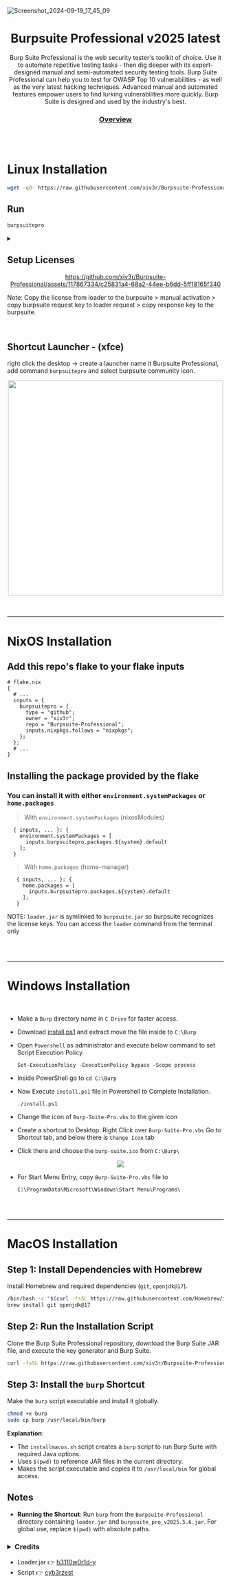 ![Screenshot_2024-09-19_17_45_09](https://github.com/user-attachments/assets/873ef98a-48e0-445b-b5dc-eb5959ad5b34)

# <h1 align="center">Burpsuite Professional v2025 latest</h1>

<p align="center"> Burp Suite Professional is the web security tester's toolkit of choice. Use it to automate repetitive testing tasks - then dig deeper with its expert-designed manual and semi-automated security testing tools. Burp Suite Professional can help you to test for OWASP Top 10 vulnerabilities - as well as the very latest hacking techniques. Advanced manual and automated features empower users to find lurking vulnerabilities more quickly. Burp Suite is designed and used by the industry's best.</p>

<h3 align="center">

[Overview](https://portswigger.net/burp/pro)
</h3>
 
<br>
<br>

# Linux Installation
```sh
wget -qO- https://raw.githubusercontent.com/xiv3r/Burpsuite-Professional/main/install.sh | sudo bash
```
## Run
```sh
burpsuitepro
```
<details><summary></summary>

## Update
> optional
```
cd && sudo rm -rf Burpsuite-Professional && wget -qO- https://raw.githubusercontent.com/xiv3r/Burpsuite-Professional/refs/heads/main/update.sh | sudo bash
```
 
## Java Version
> select the default openjdk runtime
```
sudo update-alternatives --config java
```               
</details>

## Setup Licenses

<div align="center">
 
https://github.com/xiv3r/Burpsuite-Professional/assets/117867334/c25831a4-68a2-44ee-b6dd-5ff18165f340
</div>
 
Note: Copy the license from loader to the burpsuite > manual activation > copy burpsuite request key to loader request >  copy response key to the burpsuite.

<br>

## Shortcut Launcher - (xfce)
right click the desktop -> create a launcher name it Burpsuite Professional, add command `burpsuitepro` and select burpsuite community icon.

<div align="center">
 <img width="500" height="500" src="https://github.com/xiv3r/Burpsuite-Professional/blob/main/Launcher.jpg">
</div>

<br>
<br>

---------

# NixOS Installation
## Add this repo's flake to your flake inputs
```
# flake.nix
{
  # ...
  inputs = {
    burpsuitepro = {
      type = "github";
      owner = "xiv3r";
      repo = "Burpsuite-Professional";
      inputs.nixpkgs.follows = "nixpkgs";
    };
  };
  # ...
}
```

## Installing the package provided by the flake
### You can install it with either `environment.systemPackages` or `home.packages`
> With `environment.systemPackages` (nixosModules)

  ```
    { inputs, ... }: {
      environment.systemPackages = [
        inputs.burpsuitepro.packages.${system}.default
      ];
    }
  ```

> With `home.packages` (home-manager)
 ```
    { inputs, ... }: {
      home.packages = [
        inputs.burpsuitepro.packages.${system}.default
      ];
    }
  ```

NOTE: `loader.jar` is symlinked to `burpsuite.jar` so burpsuite recognizes the license keys. You can access the `loader` command from the terminal only

<br>
<br>

----------

# Windows Installation

<br>
 
- Make a `Burp` directory name in `C Drive` for faster access.

- Download [install.ps1](https://codeload.github.com/xiv3r/Burpsuite-Professional/zip/refs/heads/main) and extract move the file inside to `C:\Burp`

- Open `Powershell` as administrator and execute below command to set Script Execution Policy.


      Set-ExecutionPolicy -ExecutionPolicy bypass -Scope process

- Inside PowerShell go to `cd C:\Burp`

- Now Execute `install.ps1` file in Powershell to Complete Installation.

      ./install.ps1
 
- Change the icon of `Burp-Suite-Pro.vbs` to the given icon 

- Create a shortcut to Desktop. Right Click over `Burp-Suite-Pro.vbs` Go to Shortcut tab, and below there is `Change Icon` tab

- Click there and choose the `burp-suite.ico` from `C:\Burp\`

   <div align="center">
    
    <img src="https://user-images.githubusercontent.com/29830064/230825172-16c9cfba-4bca-46a4-86df-b352a4330b12.png">
</div>

- For Start Menu Entry, copy `Burp-Suite-Pro.vbs` file to 

      C:\ProgramData\Microsoft\Windows\Start Menu\Programs\

<br>
<br>

------------

# MacOS Installation 

## Step 1: Install Dependencies with Homebrew
Install Homebrew and required dependencies (`git`, `openjdk@17`).

```bash
/bin/bash -c "$(curl -fsSL https://raw.githubusercontent.com/Homebrew/install/HEAD/install.sh)"
brew install git openjdk@17
```

## Step 2: Run the Installation Script
Clone the Burp Suite Professional repository, download the Burp Suite JAR file, and execute the key generator and Burp Suite.

```bash
curl -fsSL https://raw.githubusercontent.com/xiv3r/Burpsuite-Professional/main/install_macos.sh | bash
```

## Step 3: Install the `burp` Shortcut
Make the `burp` script executable and install it globally.

```bash
chmod +x burp
sudo cp burp /usr/local/bin/burp
```

**Explanation**:
- The `installmacos.sh` script creates a `burp` script to run Burp Suite with required Java options.
- Uses `$(pwd)` to reference JAR files in the current directory.
- Makes the script executable and copies it to `/usr/local/bin` for global access.


## Notes
- **Running the Shortcut**: Run `burp` from the `Burpsuite-Professional` directory containing `loader.jar` and `burpsuite_pro_v2025.5.6.jar`. For global use, replace `$(pwd)` with absolute paths.


### <details><summary>Credits</summary>

* Loader.jar 👉 [h3110w0r1d-y](https://github.com/h3110w0r1d-y/BurpLoaderKeygen)
* Script 👉 [cyb3rzest](https://github.com/cyb3rzest/Burp-Suite-Pro)

</details>
